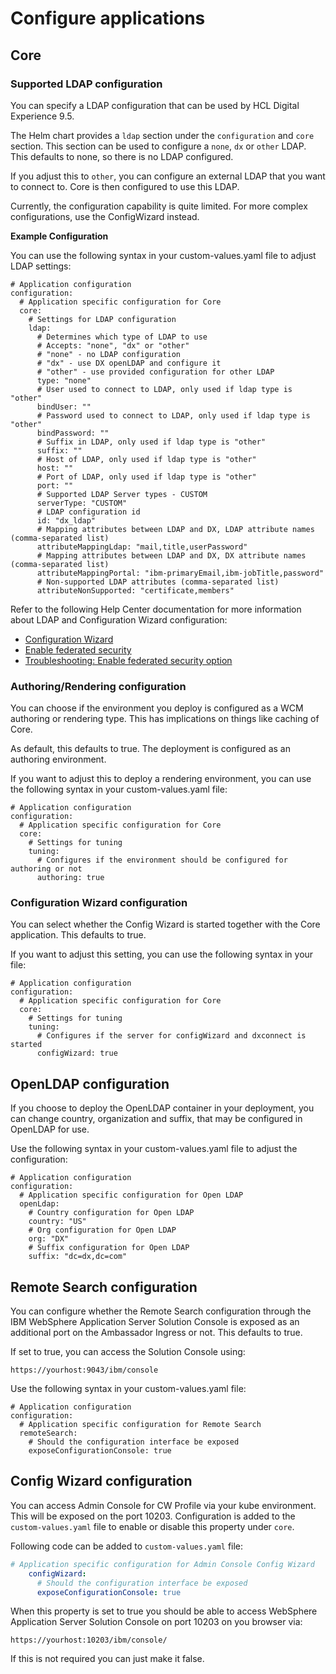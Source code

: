 # Configure applications

## Core

### Supported LDAP configuration

You can specify a LDAP configuration that can be used by HCL Digital Experience 9.5.

The Helm chart provides a `ldap` section under the `configuration` and `core` section. This section can be used to configure a `none`, `dx` or `other` LDAP. This defaults to none, so there is no LDAP configured.

If you adjust this to `other`, you can configure an external LDAP that you want to connect to. Core is then configured to use this LDAP.

Currently, the configuration capability is quite limited. For more complex configurations, use the ConfigWizard instead.

**Example Configuration**

You can use the following syntax in your custom-values.yaml file to adjust LDAP settings:

```
# Application configuration
configuration:
  # Application specific configuration for Core
  core:
    # Settings for LDAP configuration
    ldap:
      # Determines which type of LDAP to use
      # Accepts: "none", "dx" or "other"
      # "none" - no LDAP configuration
      # "dx" - use DX openLDAP and configure it
      # "other" - use provided configuration for other LDAP
      type: "none"
      # User used to connect to LDAP, only used if ldap type is "other"
      bindUser: ""
      # Password used to connect to LDAP, only used if ldap type is "other"
      bindPassword: ""
      # Suffix in LDAP, only used if ldap type is "other"
      suffix: ""
      # Host of LDAP, only used if ldap type is "other"
      host: ""
      # Port of LDAP, only used if ldap type is "other"
      port: ""
      # Supported LDAP Server types - CUSTOM
      serverType: "CUSTOM"
      # LDAP configuration id
      id: "dx_ldap"
      # Mapping attributes between LDAP and DX, LDAP attribute names (comma-separated list)
      attributeMappingLdap: "mail,title,userPassword"
      # Mapping attributes between LDAP and DX, DX attribute names (comma-separated list)
      attributeMappingPortal: "ibm-primaryEmail,ibm-jobTitle,password"
      # Non-supported LDAP attributes (comma-separated list)
      attributeNonSupported: "certificate,members"
```

Refer to the following Help Center documentation for more information about LDAP and Configuration Wizard configuration:

-   [Configuration Wizard](https://help.hcltechsw.com/digital-experience/9.5/config/cw_overview.html)<!--  (../config/cw_overview.md) -->
-   [Enable federated security](https://help.hcltechsw.com/digital-experience/9.5/config/cw_ldap.html)<!-- (../config/cw_ldap.md) -->
-   [Troubleshooting: Enable federated security option](https://help.hcltechsw.com/digital-experience/9.5/trouble/cw_ldap.html)<!-- (../trouble/cw_ldap.md) -->


### Authoring/Rendering configuration

You can choose if the environment you deploy is configured as a WCM authoring or rendering type. This has implications on things like caching of Core.

As default, this defaults to true. The deployment is configured as an authoring environment.

If you want to adjust this to deploy a rendering environment, you can use the following syntax in your custom-values.yaml file:

```
# Application configuration
configuration:
  # Application specific configuration for Core
  core:
    # Settings for tuning
    tuning:
      # Configures if the environment should be configured for authoring or not
      authoring: true
```

### Configuration Wizard configuration

You can select whether the Config Wizard is started together with the Core application. This defaults to true.

If you want to adjust this setting, you can use the following syntax in your file:

```
# Application configuration
configuration:
  # Application specific configuration for Core
  core:
    # Settings for tuning
    tuning:
      # Configures if the server for configWizard and dxconnect is started
      configWizard: true
```

## OpenLDAP configuration

If you choose to deploy the OpenLDAP container in your deployment, you can change country, organization and suffix, that may be configured in OpenLDAP for use.

Use the following syntax in your custom-values.yaml file to adjust the configuration:

```
# Application configuration
configuration:
  # Application specific configuration for Open LDAP
  openLdap:
    # Country configuration for Open LDAP
    country: "US"
    # Org configuration for Open LDAP
    org: "DX"
    # Suffix configuration for Open LDAP
    suffix: "dc=dx,dc=com"
```

## Remote Search configuration

You can configure whether the Remote Search configuration through the IBM WebSphere Application Server Solution Console is exposed as an additional port on the Ambassador Ingress or not. This defaults to true.

If set to true, you can access the Solution Console using:

```
https://yourhost:9043/ibm/console
```

Use the following syntax in your custom-values.yaml file:

```
# Application configuration
configuration:
  # Application specific configuration for Remote Search
  remoteSearch:
    # Should the configuration interface be exposed
    exposeConfigurationConsole: true

```

## Config Wizard configuration

You can access Admin Console for CW Profile via your kube environment. 
This will be exposed on the port 10203. Configuration is added to the `custom-values.yaml` file to enable or disable this property under `core`. 

Following code can be added to `custom-values.yaml` file:
```yaml
# Application specific configuration for Admin Console Config Wizard
    configWizard:
      # Should the configuration interface be exposed
      exposeConfigurationConsole: true
```
When this property is set to true you should be able to access WebSphere Application Server Solution Console on port 10203 on you browser via:

```https://yourhost:10203/ibm/console/```

If this is not required you can just make it false.